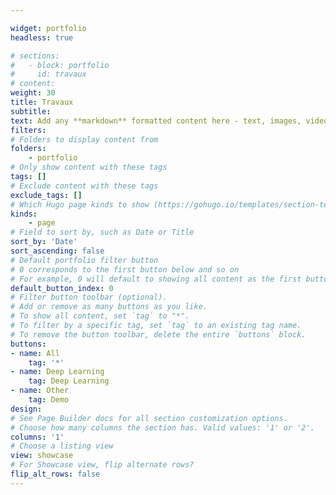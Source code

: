 ```yaml
---

widget: portfolio
headless: true

# sections:
#   - block: portfolio
#     id: travaux
# content:
weight: 30
title: Travaux
subtitle: 
text: Add any **markdown** formatted content here - text, images, videos, galleries - and even HTML code!
filters:
# Folders to display content from
folders:
    - portfolio
# Only show content with these tags
tags: []
# Exclude content with these tags
exclude_tags: []
# Which Hugo page kinds to show (https://gohugo.io/templates/section-templates/#page-kinds)
kinds:
    - page
# Field to sort by, such as Date or Title
sort_by: 'Date'
sort_ascending: false
# Default portfolio filter button
# 0 corresponds to the first button below and so on
# For example, 0 will default to showing all content as the first button below shows content with *any* tag
default_button_index: 0
# Filter button toolbar (optional).
# Add or remove as many buttons as you like.
# To show all content, set `tag` to "*".
# To filter by a specific tag, set `tag` to an existing tag name.
# To remove the button toolbar, delete the entire `buttons` block.
buttons:
- name: All
    tag: '*'
- name: Deep Learning
    tag: Deep Learning
- name: Other
    tag: Demo
design:
# See Page Builder docs for all section customization options.
# Choose how many columns the section has. Valid values: '1' or '2'.
columns: '1'
# Choose a listing view
view: showcase
# For Showcase view, flip alternate rows?
flip_alt_rows: false
---
```

